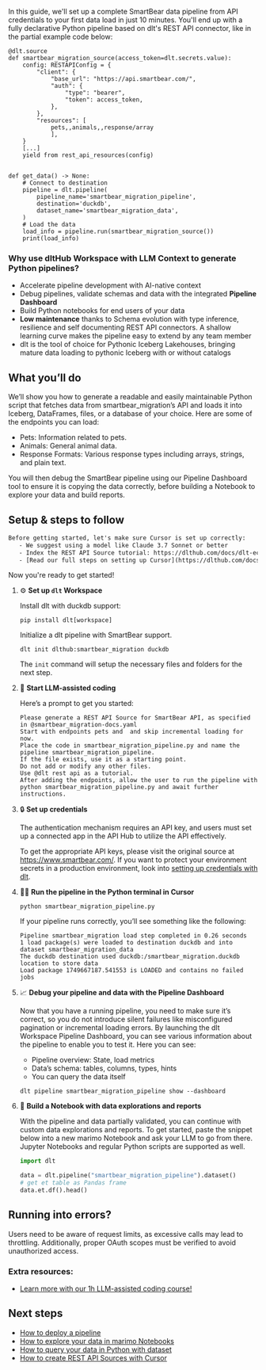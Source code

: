 In this guide, we'll set up a complete SmartBear data pipeline from API credentials to your first data load in just 10 minutes. You'll end up with a fully declarative Python pipeline based on dlt's REST API connector, like in the partial example code below:

```python-outcome
@dlt.source
def smartbear_migration_source(access_token=dlt.secrets.value):
    config: RESTAPIConfig = {
        "client": {
            "base_url": "https://api.smartbear.com/",
            "auth": {
                "type": "bearer",
                "token": access_token,
            },
        },
        "resources": [
            pets,,animals,,response/array
            ],
    }
    [...]
    yield from rest_api_resources(config)


def get_data() -> None:
    # Connect to destination
    pipeline = dlt.pipeline(
        pipeline_name='smartbear_migration_pipeline',
        destination='duckdb',
        dataset_name='smartbear_migration_data', 
    )
    # Load the data
    load_info = pipeline.run(smartbear_migration_source())
    print(load_info) 
```

### Why use dltHub Workspace with LLM Context to generate Python pipelines?

- Accelerate pipeline development with AI-native context
- Debug pipelines, validate schemas and data with the integrated **Pipeline Dashboard**
- Build Python notebooks for end users of your data
- **Low maintenance** thanks to Schema evolution with type inference, resilience and self documenting REST API connectors. A shallow learning curve makes the pipeline easy to extend by any team member
- dlt is the tool of choice for Pythonic Iceberg Lakehouses, bringing mature data loading to pythonic Iceberg with or without catalogs

## What you’ll do

We’ll show you how to generate a readable and easily maintainable Python script that fetches data from smartbear_migration’s API and loads it into Iceberg, DataFrames, files, or a database of your choice. Here are some of the endpoints you can load:

- Pets: Information related to pets.
- Animals: General animal data.
- Response Formats: Various response types including arrays, strings, and plain text.

You will then debug the SmartBear pipeline using our Pipeline Dashboard tool to ensure it is copying the data correctly, before building a Notebook to explore your data and build reports.

## Setup & steps to follow

```default
Before getting started, let's make sure Cursor is set up correctly:
   - We suggest using a model like Claude 3.7 Sonnet or better
   - Index the REST API Source tutorial: https://dlthub.com/docs/dlt-ecosystem/verified-sources/rest_api/ and add it to context as **@dlt rest api**
   - [Read our full steps on setting up Cursor](https://dlthub.com/docs/dlt-ecosystem/llm-tooling/cursor-restapi#23-configuring-cursor-with-documentation)
```

Now you're ready to get started!

1. ⚙️ **Set up `dlt` Workspace**
    
    Install dlt with duckdb support:
    ```shell
    pip install dlt[workspace]
    ```

    Initialize a dlt pipeline with SmartBear support.
    ```shell
    dlt init dlthub:smartbear_migration duckdb
    ```

    The `init` command will setup the necessary files and folders for the next step.
    
2. 🤠 **Start LLM-assisted coding**
    
    Here’s a prompt to get you started:
    
    ```prompt
    Please generate a REST API Source for SmartBear API, as specified in @smartbear_migration-docs.yaml 
    Start with endpoints pets and  and skip incremental loading for now. 
    Place the code in smartbear_migration_pipeline.py and name the pipeline smartbear_migration_pipeline. 
    If the file exists, use it as a starting point. 
    Do not add or modify any other files. 
    Use @dlt rest api as a tutorial. 
    After adding the endpoints, allow the user to run the pipeline with python smartbear_migration_pipeline.py and await further instructions.
    ```

    
3. 🔒 **Set up credentials** 
    
    The authentication mechanism requires an API key, and users must set up a connected app in the API Hub to utilize the API effectively.
    
    To get the appropriate API keys, please visit the original source at https://www.smartbear.com/.
    If you want to protect your environment secrets in a production environment, look into [setting up credentials with dlt](https://dlthub.com/docs/walkthroughs/add_credentials).
    
4. 🏃‍♀️ **Run the pipeline in the Python terminal in Cursor**
    
    ```shell
    python smartbear_migration_pipeline.py
    ```
    
    If your pipeline runs correctly, you’ll see something like the following:
    
    ```shell
    Pipeline smartbear_migration load step completed in 0.26 seconds
    1 load package(s) were loaded to destination duckdb and into dataset smartbear_migration_data
    The duckdb destination used duckdb:/smartbear_migration.duckdb location to store data
    Load package 1749667187.541553 is LOADED and contains no failed jobs
    ```
    
5. 📈 **Debug your pipeline and data with the Pipeline Dashboard**

    Now that you have a running pipeline, you need to make sure it’s correct, so you do not introduce silent failures like misconfigured pagination or incremental loading errors. By launching the dlt Workspace Pipeline Dashboard, you can see various information about the pipeline to enable you to test it. Here you can see:
    - Pipeline overview: State, load metrics
    - Data’s schema: tables, columns, types, hints
    - You can query the data itself
    
    ```shell
    dlt pipeline smartbear_migration_pipeline show --dashboard
    ```
    
6. 🐍 **Build a Notebook with data explorations and reports**

    With the pipeline and data partially validated, you can continue with custom data explorations and reports. To get started, paste the snippet below into a new marimo Notebook and ask your LLM to go from there. Jupyter Notebooks and regular Python scripts are supported as well.

    
    ```python
    import dlt

   data = dlt.pipeline("smartbear_migration_pipeline").dataset()
   # get et table as Pandas frame
   data.et.df().head()
    ```

## Running into errors?

Users need to be aware of request limits, as excessive calls may lead to throttling. Additionally, proper OAuth scopes must be verified to avoid unauthorized access.

### Extra resources:

- [Learn more with our 1h LLM-assisted coding course!](https://www.youtube.com/watch?v=GGid70rnJuM)

## Next steps

- [How to deploy a pipeline](https://dlthub.com/docs/walkthroughs/deploy-a-pipeline)
- [How to explore your data in marimo Notebooks](https://dlthub.com/docs/general-usage/dataset-access/marimo)
- [How to query your data in Python with dataset](https://dlthub.com/docs/general-usage/dataset-access/dataset)
- [How to create REST API Sources with Cursor](https://dlthub.com/docs/dlt-ecosystem/llm-tooling/cursor-restapi)